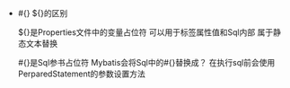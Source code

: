 +   #{} ${}的区别

    ${}是Properties文件中的变量占位符 可以用于标签属性值和Sql内部 属于静态文本替换

    #{}是Sql参书占位符 Mybatis会将Sql中的#{}替换成？ 在执行sql前会使用PerparedStatement的参数设置方法